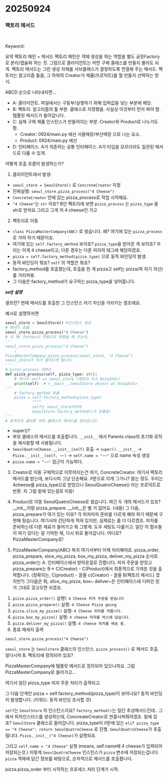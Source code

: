 <h1>20250924</h1>
<h3>팩토리 메서드</h3><br>

Keyword:

요약
팩토리 패턴 + 메서드
팩토리 패턴은 객체 생성을 하는 역할을 별도 공장Factory로 분리/캡슐화 하는 것. 그럼으로 클라이언트는 어떤 구체 클래스를 만들지 몰라도 되게.
팩토리 메서드는 그런 생성 자체를 서브클래스가 결정하도록 연결해 주는 메서드. 팩토리는 알고리즘 틀을, 그 하위의 Creator가 제품(프로덕트)를 뭘 만들지 선택하는 방식.

ABCD 순으로 나타내자면...
- A: 클라이언트. 파일에서는 구동부/실행하기 위해 입력값을 넣는 부분에 해당.
- B: 팩토리. 알고리즘의 틀 부분. 클래스로 지정했음. 사실상 이것부터 먼저 짜야 함. 탬플릿 메서드가 들어갑니다.
- C: 실제 구체 제품 인스턴스가 만들어지는 부분. Creator와 Product로 나누기도 함.
    - Creator: 0924/main.py 에선 서울매장/부산매장 으로 나눈 요소. 
    - Product: 0924/main.py 에선 
- D: 인터페이스. A가 의존하는 공통 인터페이스. A가 타입을 모르더라도 일관된 메서드로 다룰 수 있게.

어떻게 호출 흐름이 발생하는가?
1. 클라이언트에서 발생:
- `seoul_store = SeoulStore()` 로 `ConcreteCreator` 지정
- 진짜실행: `seoul_store.pizza_process("4 Cheese")`
- `ConcreteCreator` 안에 있는 pizza_process로 작업 시작해요.
- `"4 Cheese"`는 `str` 이죠? B인 팩토리에 보면 `pizza_process` 는 `pizza_type` 을 str로 받아요 그리고 그게 저 4 cheese인 거고

2. 팩토리로 이동
- `class PizzaMasterCompany(ABC)` 로 왔습니다. 왜? 여기에 있는 `pizza_process`로 가야 하기 때문이죠.
- 여기에 있는 `self.factory_method` 보이죠? `pizza_type`을 받아온 게 보이죠? 우리는 이게 4 cheese이고, 다른 경우는 다른 피자의 태그에 해당하겠죠.
- `pizza = self.factory_method(pizza_type)` 으로 동적 바인딩이 발생.
- 동적 바인딩이 뭐죠? `self` 의 역할은 뭐죠?
- factory_method를 호출했는데, 호출을 한 게 pizza고 self는 pizza(즉 자기 자신)를 가리켜용.
- 그 다음은 factory_method가 요구하는 pizza_type을 넣어줍니다.


***self 설명***

셀프란? 현재 메서드를 호출한 그 인스턴스 자기 자신을 가리키는 참조에요.

예시로 설명하자면
```python
seoul_store = SeoulStore() #인스턴스 생성
# 메서드 호출
seoul_store.pizza_process("4 Cheese")
# 이 때! Python이 자동으로 변환을 해 주는데.
'''
seoul_store.pizza_process("4 Cheese")
    ↓
PizzaMasterCompany.pizza_process(seoul_store, "4 Cheese")
seoul_store가 저기 들어오게 됩니다.
'''
# pizza_process 내부는
def pizza_process(self, pizza_type: str):
    # 여기서 self == seoul_store (메모리 주소 0x1a2b3c)
    print(self)  # <__main__.SeoulStore object at 0x1a2b3c>
'''    
    # factory_method 호출
    pizza = self.factory_method(pizza_type)
            ^^^^
            self는 seoul_store이므로
            SeoulStore.factory_method()가 호출됨!
'''
# 동적으로 올바른 하위 클래스의 메서드를 찾아갑니다.
```
- super()?
- 부모 클래스의 메서드를 호출합니다. `__init__` 에서 Parents class의 초기화 로직을 재사용할 때 사용됩니다.
- `SeoulQuatroCheese.__init__(self)` 호출 → `super().__init__` → `Pizza.__init__(self, ~~)` → `self.name = "~~"` 으로 name 속성 생성
- `pizza.name = "~~"` 접근이 가능하다.

3. Creator로 이동
구체적으로 이루어지는건 여기, ConcreteCreator.
여기서 팩토리메서드를 받는데, 보다시피 그냥 단순해요. if문으로 이게 그거니? 묻는 정도.
우리는 4cheese를 pizza_type으로 받았으니 SeoulQuatroCheese() 라는 프로덕트로 반환. 자 그럼 밑에 있는걸로 이동!

4. Product로 이동
SeoulQuatroCheese로 왔습니다.
여긴 두 개의 메서드가 있죠? __init__이랑 pizza_prepare.
__init__은 별 거 없어요. (내용)
그 다음, pizza_prepare가 여기 있는 이유? 각 피자마자 준비를 다르게 해야 하기 때문에 구현해 뒀습니다.
여기서야 간단하게 적혀 있지만, 실제로는 좀 더 다르겠죠. 피자를 준비하는데 다른 재료가 들어가고 뭐 그렇게. 도우 세팅도 다를거고.
일단 이 함수들이 여기 있다는 걸 기억한 채, 다시 위로 돌아갑니다. 어디로? PizzaMasterCompany로!

5. PizzaMasterCompany(ABC) 복귀
여기서부터 이제 처리해야죠. pizza_order, pizza_prepare, slice_my_pizza, box_my_pizza, deliver_my_pizza 순서로.
pizza_order는 A. 인터페이스에서 받아온걸로 진합니다. 피자 주문을 받았고
pizza_prepare는 B-> C(Creator) - C(Product)에서 최종적으로 가져온 것을 출력합니다.
(정확히는, C(product) - 끌올 c(Creator) - 끌올 B(팩토리 메서드) 겠지만?)
그다음은 뭐, slice_my_pizza, box~ deliver~은 인터페이스에 디파인 된 거 그대로 갖고오면 되겠죠.

1) `pizza.pizza_order()` 실행!: `4 Cheese 피자 주문을 받습니다`
2) `pizza.pizza_prepare()` 실행: `4 Cheese Pizza going`
3) `pizza.slice_my_pizza()` 실행: `4 Cheese 피자를 자릅니다.`
4) `pizza.box_my_pizza()` 실행: `4 cheese 피자를 박스에 담습니다.`
5) `pizza.deliver_my_pizza()` 실행: `4 cheese 피자를 배송 중.`
6) 종료 메세지 출력

`seoul_store.pizza_process("4 Cheese")`

`seoul_store` 는 `Seoulstore` 클래스의 인스턴스.
`pizza_process()` 로 메서드 호출. 알다시피 B. 팩토리에 정의되어 있죠?

PizzaMasterCompany에 탬플릿 메서드로 정의되어 있으니까요. 그럼 PizzaMasterCompany로 들어가고...

여기서 일단 pizza_type 피자 주문 처리가 출력되고.

그 다음 단계인 pizza = self.factory_method(pizza_type)이 보이나요?
동적 바인딩이 발생합니다. (키워드: 동적 바인딩 조사할 것)

`self`는 `SeoulStore` 의 인스턴스지요?
`factory_method()`는 일단 추상메서드인데.. 그래서 피자인스터스를 생성하는데, ConcreateCreator로 연결시켜줘야겠죠.
밑에 있죠? `SeoulStore` 클래스로 들어갑니다.
pizza_type이 if문에 있는 `elif pizza_type == "4 Cheese": return SeoulQuatroCheese` 로 진행.
`SeoulQuatroCheese`가 호출됩니다.
`Pizza._init__("4 Cheese)`가 실행되죠.

그리고 `self.name = "4 Cheese"` 실행 (means, self.name에 4 cheese가 입력되어 저장되는것.)
이렇게 `SeoulQuatroCheese` 인스턴스가 `pizza` 변수에 저장되는겁니다.
`pizza` 객체에 담긴 정보를 바탕으로, 순차적으로 메서드를 호출합니다.


pizza.pizza_order 부터 시작하는 프로세스 처리 단계가 시작.
